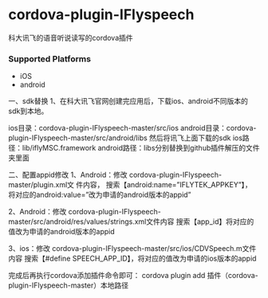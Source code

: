 # cordova-plugin-IFlyspeech
科大讯飞的语音听说读写的cordova插件 
### Supported Platforms

- iOS
- android


一、sdk替换
1、在科大讯飞官网创建完应用后，下载ios、android不同版本的sdk到本地。

ios目录：cordova-plugin-IFlyspeech-master/src/ios 
android目录：cordova-plugin-IFlyspeech-master/src/android/libs 
然后将讯飞上面下载的sdk ios路径：lib/iflyMSC.framework 
android路径：libs分别替换到github插件解压的文件夹里面


二、配置appid修改
1、Android：修改 
cordova-plugin-IFlyspeech-master/plugin.xml文 件内容， 
搜索【android:name=”IFLYTEK_APPKEY”】， 
将对应的android:value=”改为申请的android版本的appid”

2、Android：修改 
cordova-plugin-IFlyspeech-master/src/android/res/values/strings.xml文件内容 
搜索【app_id】将对应的值改为申请的android版本的appid

3、ios：修改 
cordova-plugin-IFlyspeech-master/src/ios/CDVSpeech.m文件内容 
搜索【#define SPEECH_APP_ID】，将对应的值改为申请的ios版本的appid

完成后再执行cordova添加插件命令即可： cordova plugin add 插件（cordova-plugin-IFlyspeech-master）本地路径
